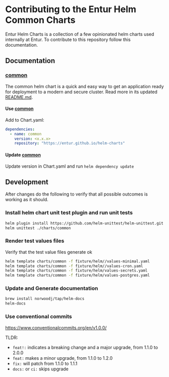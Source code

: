 # Contributing to the Entur Helm Common Charts

Entur Helm Charts is a collection of a few opinionated helm charts used internally at Entur. To contribute to this repository follow this documentation.

## Documentation

### [common](./charts/common/README.md)

The common helm chart is a quick and easy way to get an application ready for deployment to a modern and secure cluster.
Read more in its updated [README.md](./charts/common/README.md).

#### Use [common](./charts/common/README.md)

Add to Chart.yaml:

```yaml
dependencies:
  - name: common
    version: <x.x.x>
    repository: "https://entur.github.io/helm-charts"
```

#### Update [common](./charts/common/README.md)

Update version in Chart.yaml and run `helm dependency update`

## Development

After changes do the following to verify that all possible outcomes is working as it should.

### Install helm chart unit test plugin and run unit tests

```bash
helm plugin install https://github.com/helm-unittest/helm-unittest.git
helm unittest ./charts/common
```

### Render test values files

Verify that the test value files generate ok

```bash
helm template charts/common -f fixture/helm//values-minimal.yaml
helm template charts/common -f fixture/helm//values-cron.yaml
helm template charts/common -f fixture/helm/values-secrets.yaml
helm template charts/common -f fixture/helm/values-postgres.yaml
```

### Update and Generate documentation

```bash
brew install norwoodj/tap/helm-docs
helm-docs
```

### Use conventional commits

<https://www.conventionalcommits.org/en/v1.0.0/>

TLDR:

- `feat!:` indicates a breaking change and a major upgrade, from 1.1.0 to 2.0.0
- `feat:` makes a minor upgrade, from 1.1.0 to 1.2.0
- `fix:` will patch from 1.1.0 to 1.1.1
- `docs:` or `ci:` skips upgrade
